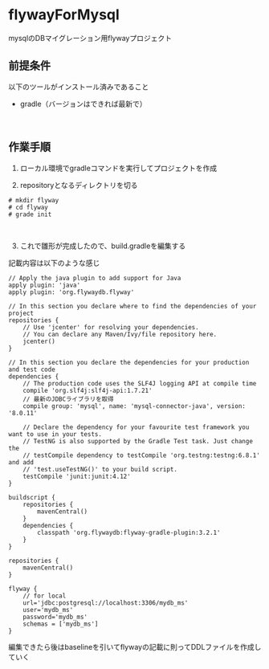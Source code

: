# flywayForMysql
mysqlのDBマイグレーション用flywayプロジェクト

## 前提条件

以下のツールがインストール済みであること

- gradle（バージョンはできれば最新で）

<br>

## 作業手順
1. ローカル環境でgradleコマンドを実行してプロジェクトを作成

2. repositoryとなるディレクトリを切る


```shell:事前準備
# mkdir flyway
# cd flyway
# grade init
```

<br>

3. これで雛形が完成したので、build.gradleを編集する

記載内容は以下のような感じ

```gradle:設定ファイル
// Apply the java plugin to add support for Java
apply plugin: 'java'
apply plugin: 'org.flywaydb.flyway'

// In this section you declare where to find the dependencies of your project
repositories {
    // Use 'jcenter' for resolving your dependencies.
    // You can declare any Maven/Ivy/file repository here.
    jcenter()
}

// In this section you declare the dependencies for your production and test code
dependencies {
    // The production code uses the SLF4J logging API at compile time
    compile 'org.slf4j:slf4j-api:1.7.21'
    // 最新のJDBCライブラリを取得
    compile group: 'mysql', name: 'mysql-connector-java', version: '8.0.11'
    
    // Declare the dependency for your favourite test framework you want to use in your tests.
    // TestNG is also supported by the Gradle Test task. Just change the
    // testCompile dependency to testCompile 'org.testng:testng:6.8.1' and add
    // 'test.useTestNG()' to your build script.
    testCompile 'junit:junit:4.12'
}

buildscript {
    repositories {
        mavenCentral()
    }
    dependencies {
        classpath 'org.flywaydb:flyway-gradle-plugin:3.2.1'
    }
}

repositories {
    mavenCentral()
}

flyway {
    // for local
    url='jdbc:postgresql://localhost:3306/mydb_ms'
    user='mydb_ms'
    password='mydb_ms'
    schemas = ['mydb_ms']
}
```

編集できたら後はbaselineを引いてflywayの記載に則ってDDLファイルを作成していく
